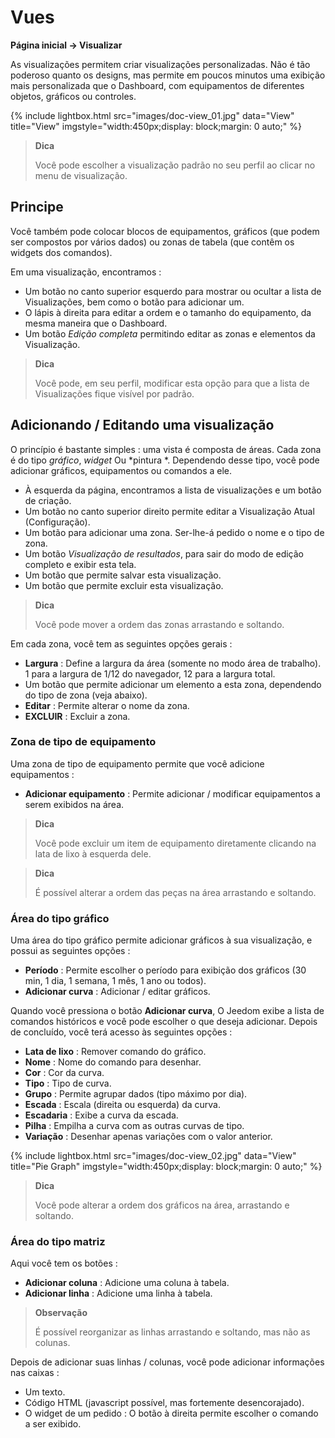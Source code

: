 # Vues
**Página inicial → Visualizar**

As visualizações permitem criar visualizações personalizadas.
Não é tão poderoso quanto os designs, mas permite em poucos minutos uma exibição mais personalizada que o Dashboard, com equipamentos de diferentes objetos, gráficos ou controles.

{% include lightbox.html src="images/doc-view_01.jpg" data="View" title="View" imgstyle="width:450px;display: block;margin: 0 auto;" %}

> **Dica**
>
> Você pode escolher a visualização padrão no seu perfil ao clicar no menu de visualização.

## Principe

Você também pode colocar blocos de equipamentos, gráficos (que podem ser compostos por vários dados) ou zonas de tabela (que contêm os widgets dos comandos).

Em uma visualização, encontramos :

- Um botão no canto superior esquerdo para mostrar ou ocultar a lista de Visualizações, bem como o botão para adicionar um.
- O lápis à direita para editar a ordem e o tamanho do equipamento, da mesma maneira que o Dashboard.
- Um botão *Edição completa* permitindo editar as zonas e elementos da Visualização.

> **Dica**
>
> Você pode, em seu perfil, modificar esta opção para que a lista de Visualizações fique visível por padrão.

## Adicionando / Editando uma visualização

O princípio é bastante simples : uma vista é composta de áreas. Cada zona é do tipo *gráfico*, *widget* Ou *pintura *. Dependendo desse tipo, você pode adicionar gráficos, equipamentos ou comandos a ele.

- À esquerda da página, encontramos a lista de visualizações e um botão de criação.
- Um botão no canto superior direito permite editar a Visualização Atual (Configuração).
- Um botão para adicionar uma zona. Ser-lhe-á pedido o nome e o tipo de zona.
- Um botão *Visualização de resultados*, para sair do modo de edição completo e exibir esta tela.
- Um botão que permite salvar esta visualização.
- Um botão que permite excluir esta visualização.

> **Dica**
>
> Você pode mover a ordem das zonas arrastando e soltando.

Em cada zona, você tem as seguintes opções gerais :

- **Largura** : Define a largura da área (somente no modo área de trabalho). 1 para a largura de 1/12 do navegador, 12 para a largura total.
- Um botão que permite adicionar um elemento a esta zona, dependendo do tipo de zona (veja abaixo).
- **Editar** : Permite alterar o nome da zona.
- **EXCLUIR** : Excluir a zona.

### Zona de tipo de equipamento

Uma zona de tipo de equipamento permite que você adicione equipamentos :

- **Adicionar equipamento** : Permite adicionar / modificar equipamentos a serem exibidos na área.

> **Dica**
>
> Você pode excluir um item de equipamento diretamente clicando na lata de lixo à esquerda dele.

> **Dica**
>
> É possível alterar a ordem das peças na área arrastando e soltando.


### Área do tipo gráfico

Uma área do tipo gráfico permite adicionar gráficos à sua visualização, e possui as seguintes opções :

- **Período** : Permite escolher o período para exibição dos gráficos (30 min, 1 dia, 1 semana, 1 mês, 1 ano ou todos).
- **Adicionar curva** : Adicionar / editar gráficos.

Quando você pressiona o botão **Adicionar curva**, O Jeedom exibe a lista de comandos históricos e você pode escolher o que deseja adicionar. Depois de concluído, você terá acesso às seguintes opções :

- **Lata de lixo** : Remover comando do gráfico.
- **Nome** : Nome do comando para desenhar.
- **Cor** : Cor da curva.
- **Tipo** : Tipo de curva.
- **Grupo** : Permite agrupar dados (tipo máximo por dia).
- **Escada** : Escala (direita ou esquerda) da curva.
- **Escadaria** : Exibe a curva da escada.
- **Pilha** : Empilha a curva com as outras curvas de tipo.
- **Variação** : Desenhar apenas variações com o valor anterior.

{% include lightbox.html src="images/doc-view_02.jpg" data="View" title="Pie Graph" imgstyle="width:450px;display: block;margin: 0 auto;" %}

> **Dica**
>
> Você pode alterar a ordem dos gráficos na área, arrastando e soltando.

### Área do tipo matriz

Aqui você tem os botões :

- **Adicionar coluna** : Adicione uma coluna à tabela.
- **Adicionar linha** : Adicione uma linha à tabela.

> **Observação**
>
> É possível reorganizar as linhas arrastando e soltando, mas não as colunas.

Depois de adicionar suas linhas / colunas, você pode adicionar informações nas caixas :

- Um texto.
- Código HTML (javascript possível, mas fortemente desencorajado).
- O widget de um pedido : O botão à direita permite escolher o comando a ser exibido.
